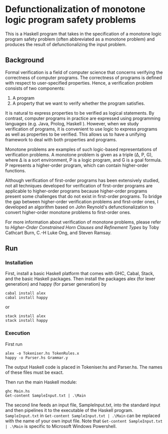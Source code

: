 # Defunctionalization of monotone logic program safety problems

This is a Haskell program that takes in the specification of a monotone logic program safety problem (often abbreviated as a monotone problem) and produces the result of defunctionalizing the input problem. 

## Background

Formal verification is a field of computer science that concerns verifying the correctness of computer programs. The correctness of programs is defined with respect to user-specified properties. Hence, a verification problem consists of two components:
1. A program
2. A property that we want to verify whether the program satisfies.

It is natural to express properties to be verified as logical statements. By contrast, computer programs in practice are expressed using programming languages (e.g. Java, Prolog, Haskell ). However, when we study verification of programs, it is convenient to use logic to express programs as well as properties to be verified. This allows us to have a unifying framework to deal with both properties and programs. 

Monotone problems are examples of such logic-based representations of verification problems. A monotone problem is given as a triple (&#916;, P, G), where &#916; is a sort environment, P is a logic program, and G is a goal formula. P represents a higher-order program, which can contain higher-order functions. 

Although verification of first-order programs has been extensively studied, not all techniques developed for verification of first-order programs are applicable to higher-order programs because higher-order programs present some challenges that do not exist in first-order programs. To bridge the gap between higher-order verification problems and first-order ones, I developed an algorithm based on John Reynold's defunctionalization to convert higher-order monotone problems to first-order ones.

For more information about verification of monotone problems, please refer to *Higher-Order Constrained Horn Clauses and Refinement Types* by Toby Cathcart Burn, C.-H Luke Ong, and Steven Ramsay. 

## Run

### Installation
First, install a basic Haskell platform that comes with GHC, Cabal, Stack, and the basic Haskell packages. Then install the packages alex (for lexer generation) and happy (for parser generation) by

    cabal install alex
    cabal install happy

or

    stack install alex
    stack install happy

### Execution
First run 

    alex -o Tokeniser.hs TokenRules.x
    happy -o Parser.hs Grammar.y

The output Haskell code is placed in Tokeniser.hs and Parser.hs. The names of these files must be exact. 

Then run the main Haskell module:

    ghc Main.hs
    Get-content SampleInput.txt | .\Main

The second line feeds an input file, SampleInput.txt, into the standard input and then pipelines it to the executable of the Haskell program. `SampleInput.txt` in `Get-content SampleInput.txt | .\Main` can be replaced with the name of your own input file. Note that `Get-content SampleInput.txt | .\Main` is specific to Microsoft Windows Powershell. 
